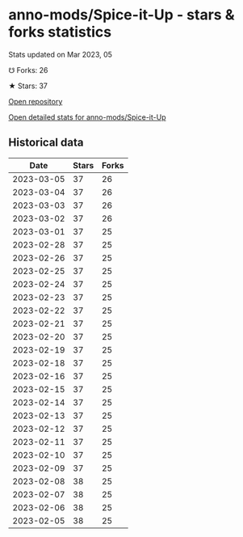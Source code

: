 # anno-mods/Spice-it-Up - stars & forks statistics

Stats updated on Mar 2023, 05

☋ Forks: 26

★ Stars: 37

[Open repository](https://github.com/anno-mods/Spice-it-Up)

[Open detailed stats for anno-mods/Spice-it-Up](https://reviewgithub.com/rep/anno-mods/Spice-it-Up)

## Historical data
| Date | Stars | Forks |
|------|-------|-------|
| 2023-03-05 | 37 | 26 | 
| 2023-03-04 | 37 | 26 | 
| 2023-03-03 | 37 | 26 | 
| 2023-03-02 | 37 | 26 | 
| 2023-03-01 | 37 | 25 | 
| 2023-02-28 | 37 | 25 | 
| 2023-02-26 | 37 | 25 | 
| 2023-02-25 | 37 | 25 | 
| 2023-02-24 | 37 | 25 | 
| 2023-02-23 | 37 | 25 | 
| 2023-02-22 | 37 | 25 | 
| 2023-02-21 | 37 | 25 | 
| 2023-02-20 | 37 | 25 | 
| 2023-02-19 | 37 | 25 | 
| 2023-02-18 | 37 | 25 | 
| 2023-02-16 | 37 | 25 | 
| 2023-02-15 | 37 | 25 | 
| 2023-02-14 | 37 | 25 | 
| 2023-02-13 | 37 | 25 | 
| 2023-02-12 | 37 | 25 | 
| 2023-02-11 | 37 | 25 | 
| 2023-02-10 | 37 | 25 | 
| 2023-02-09 | 37 | 25 | 
| 2023-02-08 | 38 | 25 | 
| 2023-02-07 | 38 | 25 | 
| 2023-02-06 | 38 | 25 | 
| 2023-02-05 | 38 | 25 | 

